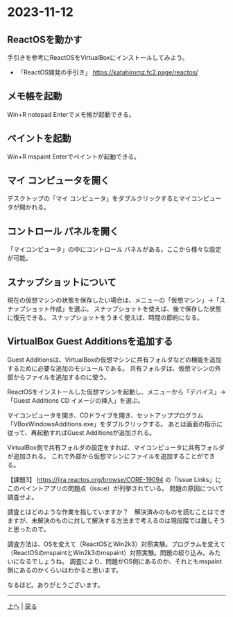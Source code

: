 # 2023-11-12

## ReactOSを動かす

手引きを参考にReactOSをVirtualBoxにインストールしてみよう。

- 「ReactOS開発の手引き」 https://katahiromz.fc2.page/reactos/

## メモ帳を起動

Win+R notepad Enterでメモ帳が起動できる。

## ペイントを起動

Win+R mspaint Enterでペイントが起動できる。

## マイ コンピュータを開く

デスクトップの「マイ コンピュータ」をダブルクリックするとマイコンピュータが開かれる。

## コントロール パネルを開く

「マイコンピュータ」の中にコントロール パネルがある。ここから様々な設定が可能。

## スナップショットについて

現在の仮想マシンの状態を保存したい場合は、メニューの「仮想マシン」→「スナップショット作成」を選ぶ。
スナップショットを使えば、後で保存した状態に復元できる。
スナップショットをうまく使えば、時間の節約になる。

## VirtualBox Guest Additionsを追加する

Guest Additionsは、VirtualBoxの仮想マシンに共有フォルダなどの機能を追加するために必要な追加のモジュールである。
共有フォルダは、仮想マシンの外部からファイルを追加するのに使う。

ReactOSをインストールした仮想マシンを起動し、メニューから「デバイス」→「Guest Additions CD イメージの挿入」を選ぶ。

マイコンピュータを開き、CDドライブを開き、セットアッププログラム「VBoxWindowsAdditions.exe」をダブルクリックする。
あとは画面の指示に従って、再起動すればGuest Additionsが追加される。

VirtualBox側で共有フォルダの設定をすれば、マイコンピュータに共有フォルダが追加される。
これで外部から仮想マシンにファイルを追加することができる。

【課題3】
https://jira.reactos.org/browse/CORE-19094 の「Issue Links」にこのペイントアプリの問題点（issue）が列挙されている。
問題の原因について調査せよ。

調査とはどのような作業を指していますか？　解決済みのものを読むことはできますが、未解決のものに対して解決する方法まで考えるのは現段階では難しそうと思ったので。

調査方法は、OSを変えて（ReactOSとWin2k3）対照実験。プログラムを変えて（ReactOSのmspaintとWin2k3のmspaint）対照実験。問題の絞り込み。みたいになるでしょうね。
調査により、問題がOS側にあるのか、それともmspaint側にあるのかくらいはわかると思います。

なるほど。ありがとうございます。

---

[上へ](README.md) | [戻る](2023-11-05.md)
